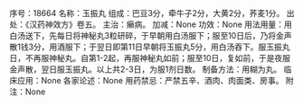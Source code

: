 序号：18664
名称：玉振丸
组成：巴豆3分，牵牛子2分，大黄2分，荞麦1分。
出处：《汉药神效方》卷五。
主治：癞病。
加减：None
功效：None
用法用量：用白汤送下，先每日将神秘丸3粒研碎，于早朝用白汤服下；服至10日后，乃将金声散1钱3分，用酒服下；于翌日即第11日早朝将玉振丸5分，用白汤吞下。服玉振丸日，不再服神秘丸。自第1-2起，再服神秘丸如前；服至10日，复如前，于是夜服金声散，翌日服玉振丸。以上共2-3日，为服1剂日数。
制备方法：用糊为丸。
临床应用：None
各家论述：None
用药禁忌：严禁五辛、酒肉、肉面类、房事。
附注：None
